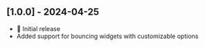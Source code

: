 ## [1.0.0] - 2024-04-25
- 🎉 Initial release
- Added support for bouncing widgets with customizable options